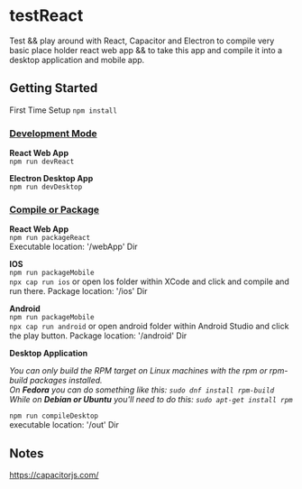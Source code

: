 # testReact

Test && play around with React, Capacitor and Electron to compile very basic place holder react web app && to take this app and compile it into a desktop application and mobile app. 

## Getting Started

First Time Setup `npm install`  

### <u>Development Mode</u>  
**React Web App**  
`npm run devReact`  
  
**Electron Desktop App**  
`npm run devDesktop`  

### <u>Compile or Package</u> 
**React Web App**  
`npm run packageReact`  
Executable location: '/webApp' Dir  

**IOS**  
`npm run packageMobile`  
`npx cap run ios` or open Ios folder within XCode and click and compile and run there. Package location: '/ios' Dir  

**Android**  
`npm run packageMobile`  
`npx cap run android` or open android folder within Android Studio and click the play button. Package location: '/android' Dir  

**Desktop Application**  
  
*You can only build the RPM target on Linux machines with the rpm or rpm-build packages installed.  
On **Fedora** you can do something like this:
`sudo dnf install rpm-build`  
While on **Debian or Ubuntu** you'll need to do this:
`sudo apt-get install rpm`*  
  
`npm run compileDesktop`  
executable location: '/out' Dir  
  
## Notes 
https://capacitorjs.com/
